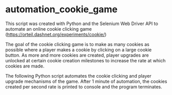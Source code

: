 # automation_cookie_game

This script was created with Python and the Selenium Web Driver API to automate an online cookie clicking game (https://orteil.dashnet.org/experiments/cookie/)

The goal of the cookie clicking game is to make as many cookies as possible where a player makes a cookie by clicking on a large cookie button. As more and more cookies are created, player upgrades are unlocked at certain cookie creation milestones to increase the rate at which cookies are made. 

The following Python script automates the cookie clicking and player upgrade mechanisms of the game. After 1 minute of automation, the cookies created per second rate is printed to console and the program terminates.
